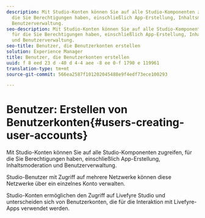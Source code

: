 ```yaml
---
description: Mit Studio-Konten können Sie auf alle Studio-Komponenten zugreifen, für
  die Sie Berechtigungen haben, einschließlich App-Erstellung, Inhaltsmoderation und
  Benutzerverwaltung.
seo-description: Mit Studio-Konten können Sie auf alle Studio-Komponenten zugreifen,
  für die Sie Berechtigungen haben, einschließlich App-Erstellung, Inhaltsmoderation
  und Benutzerverwaltung.
seo-title: Benutzer, die Benutzerkonten erstellen
solution: Experience Manager
title: Benutzer, die Benutzerkonten erstellen
uuid: f 8 eed 23 d -40 d 4-4 aee -8 ee 0-f 1790 e 119961
translation-type: tm+mt
source-git-commit: 566ea2587f101202045488e9f4edf73ece100293

---
```



# Benutzer: Erstellen von Benutzerkonten{#users-creating-user-accounts}

Mit Studio-Konten können Sie auf alle Studio-Komponenten zugreifen, für die Sie Berechtigungen haben, einschließlich App-Erstellung, Inhaltsmoderation und Benutzerverwaltung.

Studio-Benutzer mit Zugriff auf mehrere Netzwerke können diese Netzwerke über ein einzelnes Konto verwalten.

Studio-Konten ermöglichen den Zugriff auf Livefyre Studio und unterscheiden sich von Benutzerkonten, die für die Interaktion mit Livefyre-Apps verwendet werden.
